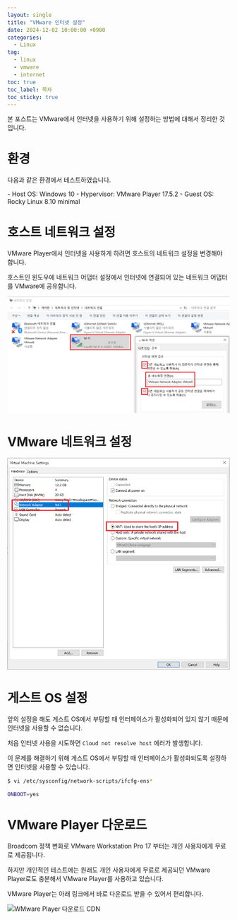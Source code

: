 ```yaml
---
layout: single
title: "VMware 인터넷 설정"
date: 2024-12-02 10:00:00 +0900
categories: 
  - Linux
tag: 
  - linux
  - vmware
  - internet
toc: true
toc_label: 목차
toc_sticky: true
---
```


본 포스트는 VMware에서 인터넷을 사용하기 위해 설정하는 방법에 대해서 정리한 것입니다.

# 환경

다음과 같은 환경에서 테스트하였습니다.

<div class="notice" markdown="1">
- Host OS: Windows 10
- Hypervisor: VMware Player 17.5.2
- Guest OS: Rocky Linux 8.10 minimal
</div>

# 호스트 네트워크 설정

VMware Player에서 인터넷을 사용하게 하려면 호스트의 네트워크 설정을 변경해야 합니다.

호스트인 윈도우에 네트워크 어댑터 설정에서 인터넷에 연결되어 있는 네트워크 어댑터를 VMware에 공유합니다.

![윈도우 네트워크 어댑터 공유](/assets/images/post/hypervisor/2024-12-02-vmware-internet/windows_adapter_share.png)

# VMware 네트워크 설정

![VMware 네트워크 설정](/assets/images/post/hypervisor/2024-12-02-vmware-internet/vmware_adapter.png)

# 게스트 OS 설정

앞의 설정을 해도 게스트 OS에서 부팅할 때 인터페이스가 활성화되어 있지 않기 때문에 인터넷을 사용할 수 없습니다.

처음 인터넷 사용을 시도하면 `Cloud not resolve host` 에러가 발생합니다.

이 문제를 해결하기 위해 게스트 OS에서 부팅할 때 인터페이스가 활성화되도록 설정하면 인터넷을 사용할 수 있습니다.

```bash
$ vi /etc/sysconfig/network-scripts/ifcfg-ens*
```

```bash
ONBOOT=yes
```

# VMware Player 다운로드

Broadcom 정책 변화로 VMware Workstation Pro 17 부터는 개인 사용자에게 무료로 제공됩니다.

하지만 개인적인 테스트에는 원래도 개인 사용자에게 무료로 제공되던 VMware Player로도 충분해서 VMware Player를 사용하고 있습니다. 

VMware Player는 아래 링크에서 바로 다운로드 받을 수 있어서 편리합니다.

![WMware Player 다운로드 CDN](https://softwareupdate.vmware.com/cds/vmw-desktop/player/)
